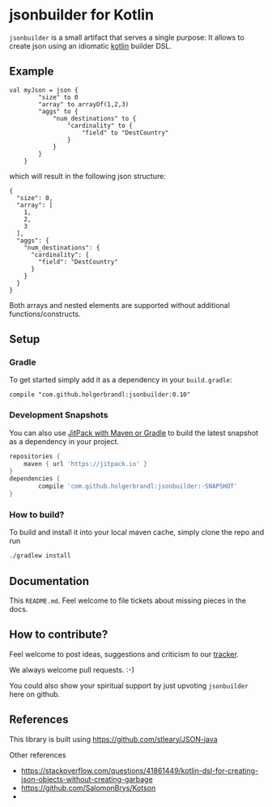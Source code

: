# jsonbuilder for Kotlin

`jsonbuilder` is a small artifact that serves a single purpose: It allows to create json using an idiomatic [kotlin](https://kotlinlang.org/) builder DSL.

## Example

```
val myJson = json {
        "size" to 0
        "array" to arrayOf(1,2,3)
        "aggs" to {
            "num_destinations" to {
                "cardinality" to {
                    "field" to "DestCountry"
                }
            }
        }
    }
```

which will result in the following json structure:
```
{
  "size": 0,
  "array": [
    1,
    2,
    3
  ],
  "aggs": {
    "num_destinations": {
      "cardinality": {
        "field": "DestCountry"
      }
    }
  }
}
```

Both arrays and nested elements are supported without additional functions/constructs.

## Setup

### Gradle
To get started simply add it as a dependency in your `build.gradle`:
```
compile "com.github.holgerbrandl:jsonbuilder:0.10"
```

### Development Snapshots

You can also use [JitPack with Maven or Gradle](https://jitpack.io/#holgerbrandl/jsonbuilder) to build the latest snapshot as a dependency in your project.

```groovy
repositories {
    maven { url 'https://jitpack.io' }
}
dependencies {
        compile 'com.github.holgerbrandl:jsonbuilder:-SNAPSHOT'
}
```


### How to build?

To build and install it into your local maven cache, simply clone the repo and run
```bash
./gradlew install
```

## Documentation

This `README.md`. Feel welcome to file tickets about missing pieces in the docs.


## How to contribute?

Feel welcome to post ideas, suggestions and criticism to our [tracker](https://github.com/holgerbrandl/jsonbuilder/issues).

We always welcome pull requests. :-)

You could also show your spiritual support by just upvoting `jsonbuilder` here on github.

## References

This library is built using https://github.com/stleary/JSON-java


Other references
* https://stackoverflow.com/questions/41861449/kotlin-dsl-for-creating-json-objects-without-creating-garbage
* https://github.com/SalomonBrys/Kotson
* 
